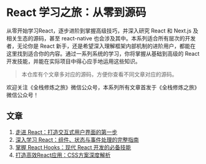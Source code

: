 # React 学习之旅：从零到源码

从零开始学习React，逐步进阶到掌握高级技巧，并深入研究 React 和 Next.js 及相关生态的源码，甚至 react-native 也会涉及其中。本系列适合所有层次的开发者，无论你是 React 新手，还是希望深入理解框架内部机制的进阶用户，都能在这里找到适合你的内容。通过一系列系统的学习，你将掌握从基础到高级的 React 开发技能，并能在实际项目中得心应手地运用这些知识。

> 本仓库有个文章多对应的源码，方便你查看不同文章对应的源码。

欢迎关注《全栈修炼之旅》微信公众号，本系列所有文章首发于《全栈修炼之旅》微信公众号！

## 文章

1. [走进 React：打造交互式用户界面的第一步](https://mp.weixin.qq.com/s?__biz=MzkzMTYyODI4NQ==&mid=2247486128&idx=1&sn=e32959449be5fa13f32effe1e626d65c&chksm=c2695f22f51ed634576e519c292fa670a324d3288b61f0ba0a12dc2e8ffbda51f2bcf13d7b15&scene=21#wechat_redirect)
2. [深入学习 React：组件、状态与事件处理的完整指南](https://mp.weixin.qq.com/s?__biz=MzkzMTYyODI4NQ==&mid=2247486262&idx=1&sn=4000a6e17195d74c74275275d1e3795c&chksm=c2695ea4f51ed7b25978e8a1622a279176200d532727b2fcfd89700ec336c36234a8584b425c&scene=21#wechat_redirect)
3. [掌握 React Hooks：现代 React 开发的必备技能](https://mp.weixin.qq.com/s?__biz=MzkzMTYyODI4NQ==&mid=2247486418&idx=1&sn=a515dc564d6ababdf9eab5a5c6c93ca7&chksm=c2695e40f51ed756d33f08b5ca128f9f5ac3b84bce9cb4eee412c17259eb423b44ce11680772&scene=21#wechat_redirect)
4. [打造高效React应用：CSS方案深度解析](https://mp.weixin.qq.com/s?__biz=MzkzMTYyODI4NQ==&mid=2247486779&idx=1&sn=2842d3006f41d6b0cd12b947ef9b3cfb&chksm=c26958a9f51ed1bf9d9c1b44155f2e54e28e7e5c55b1ef74ae160b1743806747fcee3d214846&scene=21#wechat_redirect)